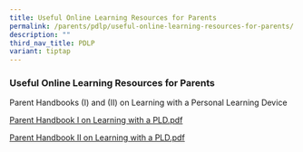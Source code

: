 ```yaml
---
title: Useful Online Learning Resources for Parents
permalink: /parents/pdlp/useful-online-learning-resources-for-parents/
description: ""
third_nav_title: PDLP
variant: tiptap
---
```

<h3>Useful Online Learning Resources for Parents</h3>
<p>Parent Handbooks (I) and (II) on Learning with a Personal Learning Device</p>
<p><a href="/files/Parents/PDLP/Parent_Handbook__I__2024.pdf" rel="noopener noreferrer nofollow" target="_blank">Parent Handbook I on Learning with a PLD.pdf</a>
</p>
<p><a href="/files/Parents/PDLP/Parent_Handbook__II__2024.pdf" rel="noopener noreferrer nofollow" target="_blank">Parent Handbook II on Learning with a PLD.pdf</a>
</p>